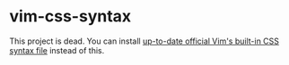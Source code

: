 vim-css-syntax
===============

This project is dead. You can install [up-to-date official Vim's built-in CSS syntax file][1] instead of this.


[1]: https://github.com/JulesWang/css.vim
